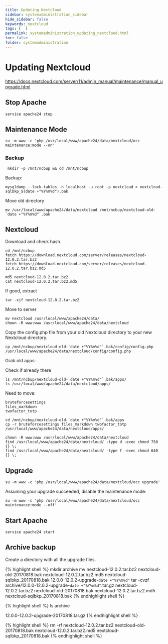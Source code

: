 ```yaml
---
title: Updating Nextcloud
sidebar: systemadministration_sidebar
hide_sidebar: false
keywords: nextcloud
tags: [  ]
permalink: systemadministration_updating_nextcloud.html
toc: false
folder: systemadministration
---
```


# Updating Nextcloud

https://docs.nextcloud.com/server/11/admin_manual/maintenance/manual_upgrade.html

## Stop Apache

```
service apache24 stop
```

## Maintenance Mode

```
su -m www -c 'php /usr/local/www/apache24/data/nextcloud/occ maintenance:mode --on'
```

### Backup

```
 mkdir -p /mnt/ncbup && cd /mnt/ncbup
```

Backup:

```
mysqldump --lock-tables -h localhost -u root -p nextcloud > nextcloud-sqlbkp_$(date +"%Y%m%d").bak
```

Move old directory

```
mv /usr/local/www/apache24/data/nextcloud /mnt/ncbup/nextcloud-old-`date +"%Y%m%d"`.bak
```

## Nextcloud

Download and check hash.

```
cd /mnt/ncbup
fetch https://download.nextcloud.com/server/releases/nextcloud-12.0.2.tar.bz2
fetch https://download.nextcloud.com/server/releases/nextcloud-12.0.2.tar.bz2.md5

md5 nextcloud-12.0.2.tar.bz2
cat nextcloud-12.0.2.tar.bz2.md5
```

If good, extract

```
tar -xjf nextcloud-12.0.2.tar.bz2
```

Move to server

```
mv nextcloud /usr/local/www/apache24/data/
chown -R www:www /usr/local/www/apache24/data/nextcloud
```

Copy the config.php file from your old Nextcloud directory to your new Nextcloud directory.

```
cp /mnt/ncbup/nextcloud-old-`date +"%Y%m%d"`.bak/config/config.php /usr/local/www/apache24/data/nextcloud/config/config.php
```

Grab old apps:

Check if already there

```
ls /mnt/ncbup/nextcloud-old-`date +"%Y%m%d"`.bak/apps/
ls /usr/local/www/apache24/data/nextcloud/apps/
```

Need to move:

```
bruteforcesettings
files_markdown
twofactor_totp
```

```
cd /mnt/ncbup/nextcloud-old-`date +"%Y%m%d"`.bak/apps
cp -r bruteforcesettings files_markdown twofactor_totp /usr/local/www/apache24/data/nextcloud/apps/
```

```
chown -R www:www /usr/local/www/apache24/data/nextcloud
find /usr/local/www/apache24/data/nextcloud/ -type d -exec chmod 750 {} \;
find /usr/local/www/apache24/data/nextcloud/ -type f -exec chmod 640 {} \;
  ```

## Upgrade

```
su -m www -c 'php /usr/local/www/apache24/data/nextcloud/occ upgrade'
```

Assuming your upgrade succeeded, disable the maintenance mode:

```
su -m www -c 'php /usr/local/www/apache24/data/nextcloud/occ maintenance:mode --off'
```

## Start Apache

```
service apache24 start
```

## Archive backup

Create a directory with all the upgrade files.

{% highlight shell %}
mkdir archive
mv nextcloud-12.0.2.tar.bz2 nextcloud-old-20170818.bak nextcloud-12.0.2.tar.bz2.md5 nextcloud-sqlbkp_20170818.bak 12.0.0-12.0.2-upgrade-`date +"%Y%m%d"`
tar -cvzf archive/12.0.0-12.0.2-upgrade-`date +"%Y%m%d"`.tar.gz nextcloud-12.0.2.tar.bz2 nextcloud-old-20170818.bak nextcloud-12.0.2.tar.bz2.md5 nextcloud-sqlbkp_20170818.bak
{% endhighlight shell %}

{% highlight shell %}
ls archive

12.0.0-12.0.2-upgrade-20170818.tar.gz
{% endhighlight shell %}

{% highlight shell %}
rm -rf  nextcloud-12.0.2.tar.bz2 nextcloud-old-20170818.bak nextcloud-12.0.2.tar.bz2.md5 nextcloud-sqlbkp_20170818.bak
{% endhighlight shell %}

